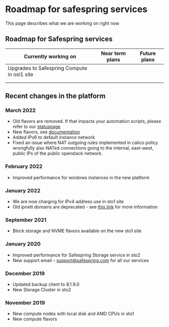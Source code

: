 # Roadmap for safespring services

This page describes what we are working on right now

## Roadmap for Safespring services

| Currently working on       | Near term plans                   | Future plans                        |
|----------------------------|-----------------------------------|-------------------------------------|
| Upgrades to Safespring Compute in osl1 site |                  |                                     |
|  |                        |                                     |
|                            |                                   |                                     |

## Recent changes in the platform

### March 2022

* Old flavors are removed. If that impacts your automation scripts, please refer to our [statuspage](https://status.safespring.com/incidents/sndw1pmf48f5)
* New flavors, see [documentation](../compute/../new/flavors.md)
* Added IPv6 to default instance network
* Fixed an issue where NAT outgoing rules implemented  in calico policy wrongfully also NATed connections going to the internal, east-west, public IPs of the public openstack network.

### February 2022

* Improved performance for windows instances in the new platform

### January 2022

* We are now charging for IPv4 address use in sto1 site
* Old ipnett domains are deprecated - see [this link](https://docs.safespring.com/service/domain-changes/) for more information

### September 2021

* Block storage and NVME flavors available on the new sto1 site
### January 2020

* Improved performance for Safespring Storage service in sto2
* New support email – support@safespring.com for all our services

### December 2019

* Updated backup client to 8.1.9.0
* New Storage Cluster in sto2

### November 2019

* New compute nodes with local disk and AMD CPUs in sto1
* New compute flavors
